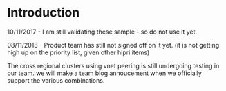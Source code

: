 
# Introduction

10/11/2017 - I am still validating these sample - so do not use it yet. 

08/11/2018 - Product team has still not signed off on it yet. (it is not getting high up on the priority list, given other hipri items)

The cross regional clusters using vnet peering is still undergoing testing in our team. we will make a team blog annoucement when we officially support the various combinations.



